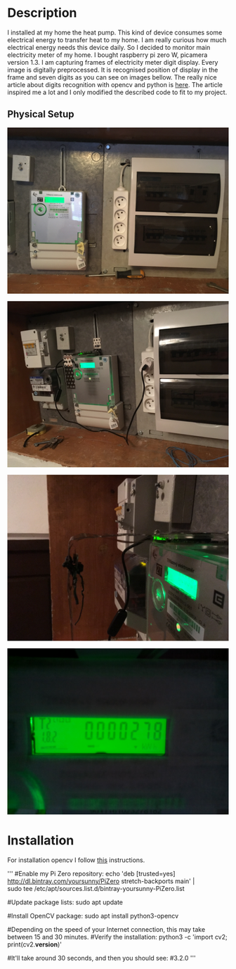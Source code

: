 # Description

I installed at my home the heat pump. This kind of device consumes some electrical energy to transfer heat to my home. I am really curious how much electrical energy needs this device daily. So I decided to monitor main electricity meter of my home. I bought raspberry pi zero W, picamera version 1.3. I am capturing frames of electricity meter digit display. Every image is digitally preprocessed. It is recognised position of display in the frame and seven digits as you can see on images bellow.
The really nice article about digits recognition with opencv and python is [here](https://www.pyimagesearch.com/2017/02/13/recognizing-digits-with-opencv-and-python/). The article inspired me a lot and I only modified the described code to fit to my project.

## Physical Setup
<p align="left"> <img title="electricity meter" src="images/image001.jpg" alt="electricity meter"></p>
<p align="left"> <img title="front view installation of picamera and rpi Zero W" src="images/IMG-3604.jpg" alt="front view installation of picamera and rpi Zero W"></p>
<p align="left"> <img title="side view installation of picamera and rpi Zero W" src="images/IMG_3602.jpg" alt="side view installation of picamera and rpi Zero W"></p>
<p align="left"> <img title="pic from picamera" src="images/test6.jpg" alt="pic from picamera"></p>

# Installation
For installation opencv I follow [this](https://yoursunny.com/t/2018/install-OpenCV3-PiZero/) instructions.

'''
#Enable my Pi Zero repository:
echo 'deb [trusted=yes] http://dl.bintray.com/yoursunny/PiZero stretch-backports main' |\
  sudo tee  /etc/apt/sources.list.d/bintray-yoursunny-PiZero.list

#Update package lists:
sudo apt update

#Install OpenCV package:
sudo apt install python3-opencv

#Depending on the speed of your Internet connection, this may take between 15 and 30 minutes.
#Verify the installation:
python3 -c 'import cv2; print(cv2.__version__)'

#It'll take around 30 seconds, and then you should see:
#3.2.0
'''
